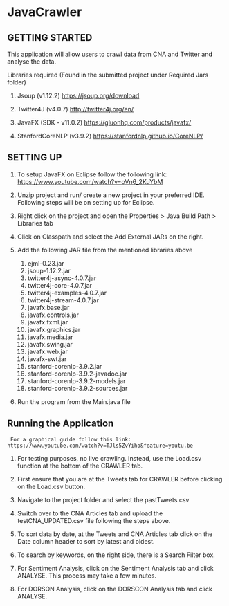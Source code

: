 # JavaCrawler

## GETTING STARTED

 This application will allow users to crawl data from CNA and Twitter and analyse the data.

  Libraries required (Found in the submitted project under Required Jars folder)

  1. Jsoup (v1.12.2)
    https://jsoup.org/download

  2. Twitter4J (v4.0.7)
    http://twitter4j.org/en/

  3. JavaFX (SDK - v11.0.2)
    https://gluonhq.com/products/javafx/

  4. StanfordCoreNLP (v3.9.2)
     https://stanfordnlp.github.io/CoreNLP/

## SETTING UP
  1. To setup JavaFX on Eclipse follow the following link:
    https://www.youtube.com/watch?v=oVn6_2KuYbM
    
  2. Unzip project and run/ create a new project in your preferred IDE. Following steps will be on setting up for Eclipse.
  
  3. Right click on the project and open the Properties > Java Build Path > Libraries tab
  
  4. Click on Classpath and select the Add External JARs on the right.
  
  5. Add the following JAR file from the mentioned libraries above
     1. ejml-0.23.jar
     2. jsoup-1.12.2.jar
     3. twitter4j-async-4.0.7.jar
     4. twitter4j-core-4.0.7.jar
     5. twitter4j-examples-4.0.7.jar
     6. twitter4j-stream-4.0.7.jar
     7. javafx.base.jar
     8. javafx.controls.jar
     9. javafx.fxml.jar
     10. javafx.graphics.jar
     11. javafx.media.jar
     12. javafx.swing.jar
     13. javafx.web.jar
     14. javafx-swt.jar
     15. stanford-corenlp-3.9.2.jar
     16. stanford-corenlp-3.9.2-javadoc.jar
     17. stanford-corenlp-3.9.2-models.jar
     18. stanford-corenlp-3.9.2-sources.jar
     
  6. Run the program from the Main.java file
     
## Running the Application
     For a graphical guide follow this link: https://www.youtube.com/watch?v=TJls5ZvYiho&feature=youtu.be
     
  1. For testing purposes, no live crawling. Instead, use the Load.csv function at the bottom of the CRAWLER tab.
  
  2. First ensure that you are at the Tweets tab for CRAWLER before clicking on the Load.csv button.
  
  3. Navigate to the project folder and select the pastTweets.csv
  
  4. Switch over to the CNA Articles tab and upload the testCNA_UPDATED.csv file following the steps above.
  
  5. To sort data by date, at the Tweets and CNA Articles tab click on the Date column header to sort by latest and oldest.
  
  6. To search by keywords, on the right side, there is a Search Filter box.
  
  7. For Sentiment Analysis, click on the Sentiment Analysis tab and click ANALYSE. This process may take a few minutes.
  
  8. For DORSON Analysis, click on the DORSCON Analysis tab and click ANALYSE.
